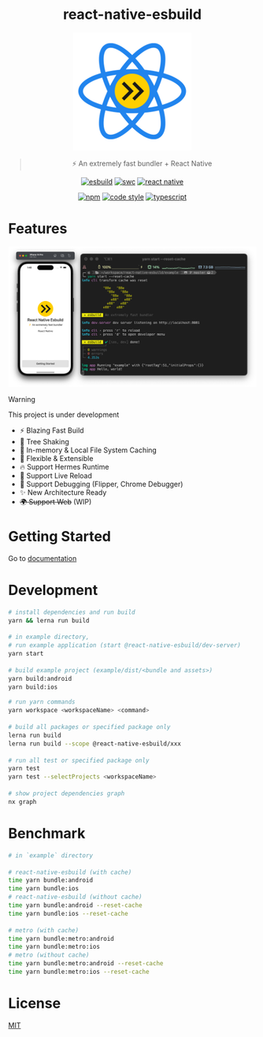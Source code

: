 <div align="center">

  # react-native-esbuild

  <img alt="logo" src="./logo.png" width="240">

  > ⚡️ An extremely fast bundler + React Native

  [![esbuild](https://img.shields.io/badge/esbuild-ffcf00?logo=esbuild&logoColor=black&style=flat-square)](https://esbuild.github.io)
  [![swc](https://img.shields.io/badge/swc-e47700?logo=swc&logoColor=white&style=flat-square)](https://swc.rs)
  [![react native](https://img.shields.io/badge/react--native-61dafb?logo=react&logoColor=white&style=flat-square)](https://reactnative.dev)

  [![npm](https://img.shields.io/npm/v/@react-native-esbuild/core?color=000000&style=flat-square)](https://www.npmjs.com/settings/react-native-esbuild/packages)
  [![code style](https://img.shields.io/badge/vercel%20code--style-000000?logo=vercel&logoColor=white&style=flat-square)](https://github.com/vercel/style-guide)
  [![typescript](https://img.shields.io/badge/typescript-3178c6?logo=typescript&logoColor=white&style=flat-square)](https://www.typescriptlang.org)

</div>

# Features

![banner](./main.png)

> [!WARNING]
> This project is under development

- ⚡️ Blazing Fast Build
- 🌳 Tree Shaking
- 💾 In-memory & Local File System Caching
- 🎨 Flexible & Extensible
- 🔥 Support Hermes Runtime
- 🔄 Support Live Reload
- 🐛 Support Debugging (Flipper, Chrome Debugger)
- ✨ New Architecture Ready
- ~~🌍 Support Web~~ (WIP)

# Getting Started

Go to [documentation](https://react-native-esbuild.vercel.app)

# Development

```bash
# install dependencies and run build
yarn && lerna run build

# in example directory,
# run example application (start @react-native-esbuild/dev-server)
yarn start

# build example project (example/dist/<bundle and assets>)
yarn build:android
yarn build:ios
```

```bash
# run yarn commands
yarn workspace <workspaceName> <command>

# build all packages or specified package only
lerna run build
lerna run build --scope @react-native-esbuild/xxx

# run all test or specified package only
yarn test
yarn test --selectProjects <workspaceName>

# show project dependencies graph
nx graph
```

# Benchmark

```bash
# in `example` directory

# react-native-esbuild (with cache)
time yarn bundle:android
time yarn bundle:ios
# react-native-esbuild (without cache)
time yarn bundle:android --reset-cache
time yarn bundle:ios --reset-cache

# metro (with cache)
time yarn bundle:metro:android
time yarn bundle:metro:ios
# metro (without cache)
time yarn bundle:metro:android --reset-cache
time yarn bundle:metro:ios --reset-cache
```

# License

[MIT](./LICENSE)
